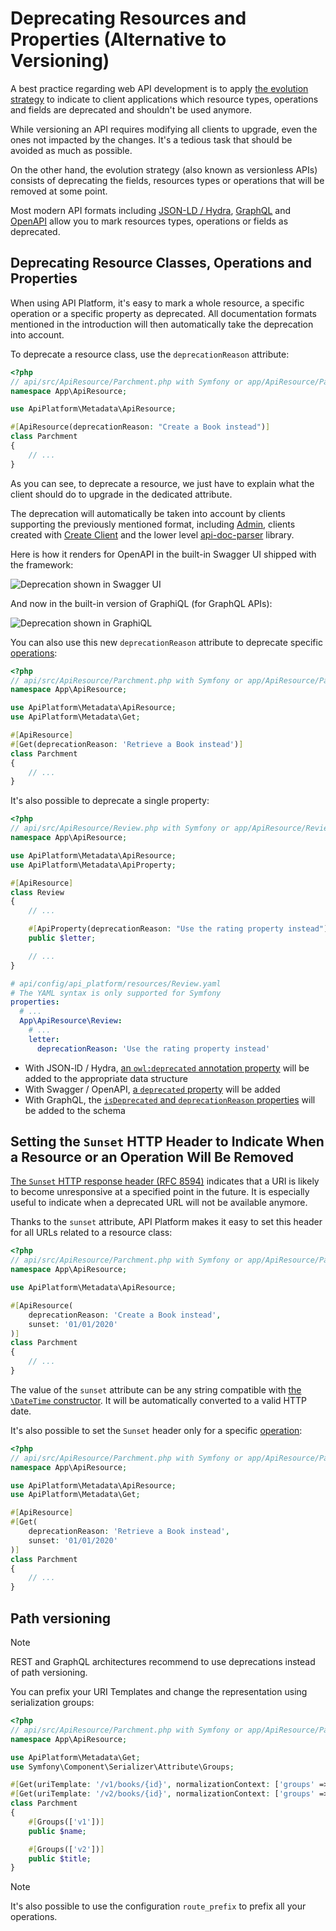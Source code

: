 # Deprecating Resources and Properties (Alternative to Versioning)

A best practice regarding web API development is to apply [the evolution strategy](https://phil.tech/api/2018/05/02/api-evolution-for-rest-http-apis/)
to indicate to client applications which resource types, operations and fields are deprecated and shouldn't be used anymore.

While versioning an API requires modifying all clients to upgrade, even the ones not impacted by the changes.
It's a tedious task that should be avoided as much as possible.

On the other hand, the evolution strategy (also known as versionless APIs) consists of deprecating the fields, resources
types or operations that will be removed at some point.

Most modern API formats including [JSON-LD / Hydra](content-negotiation.md), [GraphQL](graphql.md) and [OpenAPI](openapi.md)
allow you to mark resources types, operations or fields as deprecated.

## Deprecating Resource Classes, Operations and Properties

When using API Platform, it's easy to mark a whole resource, a specific operation or a specific property as deprecated.
All documentation formats mentioned in the introduction will then automatically take the deprecation into account.

To deprecate a resource class, use the `deprecationReason` attribute:

```php
<?php
// api/src/ApiResource/Parchment.php with Symfony or app/ApiResource/Parchment.php with Laravel
namespace App\ApiResource;

use ApiPlatform\Metadata\ApiResource;

#[ApiResource(deprecationReason: "Create a Book instead")]
class Parchment
{
    // ...
}
```

As you can see, to deprecate a resource, we just have to explain what the client should do to upgrade in the dedicated attribute.

The deprecation will automatically be taken into account by clients supporting the previously mentioned format, including
[Admin](../admin/index.md), clients created with [Create Client](../create-client/index.md) and the lower level
[api-doc-parser](https://github.com/api-platform/api-doc-parser) library.

Here is how it renders for OpenAPI in the built-in Swagger UI shipped with the framework:

![Deprecation shown in Swagger UI](images/deprecated-swagger-ui.png)

And now in the built-in version of GraphiQL (for GraphQL APIs):

![Deprecation shown in GraphiQL](images/deprecated-graphiql.png)

You can also use this new `deprecationReason` attribute to deprecate specific [operations](operations.md):

```php
<?php
// api/src/ApiResource/Parchment.php with Symfony or app/ApiResource/Parchment.php with Laravel
namespace App\ApiResource;

use ApiPlatform\Metadata\ApiResource;
use ApiPlatform\Metadata\Get;

#[ApiResource]
#[Get(deprecationReason: 'Retrieve a Book instead')]
class Parchment
{
    // ...
}
```

It's also possible to deprecate a single property:

<code-selector>

```php
<?php
// api/src/ApiResource/Review.php with Symfony or app/ApiResource/Review.php with Laravel
namespace App\ApiResource;

use ApiPlatform\Metadata\ApiResource;
use ApiPlatform\Metadata\ApiProperty;

#[ApiResource]
class Review
{
    // ...

    #[ApiProperty(deprecationReason: "Use the rating property instead")]
    public $letter;

    // ...
}
```

```yaml
# api/config/api_platform/resources/Review.yaml
# The YAML syntax is only supported for Symfony
properties:
  # ...
  App\ApiResource\Review:
    # ...
    letter:
      deprecationReason: 'Use the rating property instead'
```

</code-selector>

- With JSON-lD / Hydra, [an `owl:deprecated` annotation property](https://www.w3.org/TR/owl2-syntax/#Annotation_Properties) will be added to the appropriate data structure
- With Swagger / OpenAPI, [a `deprecated` property](https://swagger.io/docs/specification/2-0/paths-and-operations/) will be added
- With GraphQL, the [`isDeprecated` and `deprecationReason` properties](https://facebook.github.io/graphql/June2018/#sec-Deprecation) will be added to the schema

## Setting the `Sunset` HTTP Header to Indicate When a Resource or an Operation Will Be Removed

[The `Sunset` HTTP response header (RFC 8594)](https://www.rfc-editor.org/rfc/rfc8594) indicates that a URI is likely to become unresponsive at a specified point in the future.
It is especially useful to indicate when a deprecated URL will not be available anymore.

Thanks to the `sunset` attribute, API Platform makes it easy to set this header for all URLs related to a resource class:

```php
<?php
// api/src/ApiResource/Parchment.php with Symfony or app/ApiResource/Parchment.php with Laravel
namespace App\ApiResource;

use ApiPlatform\Metadata\ApiResource;

#[ApiResource(
    deprecationReason: 'Create a Book instead',
    sunset: '01/01/2020'
)]
class Parchment
{
    // ...
}
```

The value of the `sunset` attribute can be any string compatible with [the `\DateTime` constructor](https://www.php.net/manual/en/datetime.construct.php).
It will be automatically converted to a valid HTTP date.

It's also possible to set the `Sunset` header only for a specific [operation](operations.md):

```php
<?php
// api/src/ApiResource/Parchment.php with Symfony or app/ApiResource/Parchment.php with Laravel
namespace App\ApiResource;

use ApiPlatform\Metadata\ApiResource;
use ApiPlatform\Metadata\Get;

#[ApiResource]
#[Get(
    deprecationReason: 'Retrieve a Book instead',
    sunset: '01/01/2020'
)]
class Parchment
{
    // ...
}
```

## Path versioning

> [!NOTE]
> REST and GraphQL architectures recommend to use deprecations instead of path versioning.

You can prefix your URI Templates and change the representation using serialization groups:

```php
<?php
// api/src/ApiResource/Parchment.php with Symfony or app/ApiResource/Parchment.php with Laravel
namespace App\ApiResource;

use ApiPlatform\Metadata\Get;
use Symfony\Component\Serializer\Attribute\Groups;

#[Get(uriTemplate: '/v1/books/{id}', normalizationContext: ['groups' => ['v1']])]
#[Get(uriTemplate: '/v2/books/{id}', normalizationContext: ['groups' => ['v2']])]
class Parchment
{
    #[Groups(['v1'])]
    public $name;

    #[Groups(['v2'])]
    public $title;
}
```

> [!NOTE]
> It's also possible to use the configuration `route_prefix` to prefix all your operations.
